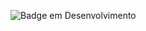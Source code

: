 ![Badge em Desenvolvimento](http://img.shields.io/static/v1?label=STATUS&message=EM%20DESENVOLVIMENTO&color=GREEN&style=for-the-badge)

